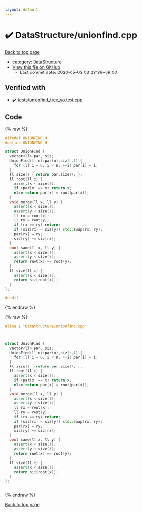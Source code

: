 ```yaml
---
layout: default
---
```


<!-- mathjax config similar to math.stackexchange -->
<script type="text/javascript" async
  src="https://cdnjs.cloudflare.com/ajax/libs/mathjax/2.7.5/MathJax.js?config=TeX-MML-AM_CHTML">
</script>
<script type="text/x-mathjax-config">
  MathJax.Hub.Config({
    TeX: { equationNumbers: { autoNumber: "AMS" }},
    tex2jax: {
      inlineMath: [ ['$','$'] ],
      processEscapes: true
    },
    "HTML-CSS": { matchFontHeight: false },
    displayAlign: "left",
    displayIndent: "2em"
  });
</script>

<script type="text/javascript" src="https://cdnjs.cloudflare.com/ajax/libs/jquery/3.4.1/jquery.min.js"></script>
<script src="https://cdn.jsdelivr.net/npm/jquery-balloon-js@1.1.2/jquery.balloon.min.js" integrity="sha256-ZEYs9VrgAeNuPvs15E39OsyOJaIkXEEt10fzxJ20+2I=" crossorigin="anonymous"></script>
<script type="text/javascript" src="../../assets/js/copy-button.js"></script>
<link rel="stylesheet" href="../../assets/css/copy-button.css" />


# :heavy_check_mark: DataStructure/unionfind.cpp

<a href="../../index.html">Back to top page</a>

* category: <a href="../../index.html#5e248f107086635fddcead5bf28943fc">DataStructure</a>
* <a href="{{ site.github.repository_url }}/blob/master/DataStructure/unionfind.cpp">View this file on GitHub</a>
    - Last commit date: 2020-05-03 03:23:39+09:00




## Verified with

* :heavy_check_mark: <a href="../../verify/tests/unionfind_tree_yo.test.cpp.html">tests/unionfind_tree_yo.test.cpp</a>


## Code

<a id="unbundled"></a>
{% raw %}
```cpp
#ifndef UNIONFIND_H
#define UNIONFIND_H

struct UnionFind {
  vector<ll> par, siz;
  UnionFind(ll n):par(n),siz(n,1) {
    for (ll i = 0; i < n; ++i) par[i] = i;
  }
  ll size() { return par.size(); };
  ll root(ll x) {
    assert(x < size());
    if (par[x] == x) return x;
    else return par[x] = root(par[x]);
  }
  void merge(ll x, ll y) {
    assert(x < size());
    assert(y < size());
    ll rx = root(x);
    ll ry = root(y);
    if (rx == ry) return;
    if (siz[rx] < siz[y]) std::swap(rx, ry);
    par[rx] = ry;
    siz[ry] += siz[rx];
  }
  bool same(ll x, ll y) { 
    assert(x < size());
    assert(y < size());
    return root(x) == root(y);
  }
  ll size(ll x) {
    assert(x < size());
    return siz[root(x)];
  }
};

#endif
```
{% endraw %}

<a id="bundled"></a>
{% raw %}
```cpp
#line 1 "DataStructure/unionfind.cpp"



struct UnionFind {
  vector<ll> par, siz;
  UnionFind(ll n):par(n),siz(n,1) {
    for (ll i = 0; i < n; ++i) par[i] = i;
  }
  ll size() { return par.size(); };
  ll root(ll x) {
    assert(x < size());
    if (par[x] == x) return x;
    else return par[x] = root(par[x]);
  }
  void merge(ll x, ll y) {
    assert(x < size());
    assert(y < size());
    ll rx = root(x);
    ll ry = root(y);
    if (rx == ry) return;
    if (siz[rx] < siz[y]) std::swap(rx, ry);
    par[rx] = ry;
    siz[ry] += siz[rx];
  }
  bool same(ll x, ll y) { 
    assert(x < size());
    assert(y < size());
    return root(x) == root(y);
  }
  ll size(ll x) {
    assert(x < size());
    return siz[root(x)];
  }
};



```
{% endraw %}

<a href="../../index.html">Back to top page</a>

